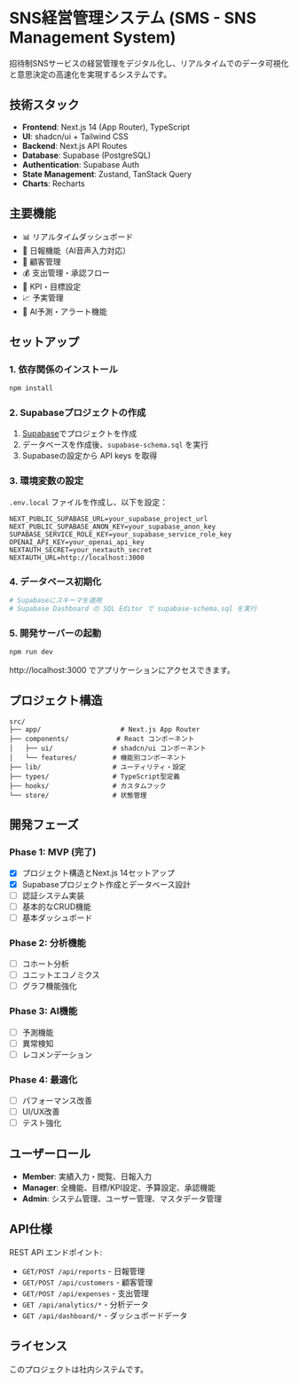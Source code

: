 # SNS経営管理システム (SMS - SNS Management System)

招待制SNSサービスの経営管理をデジタル化し、リアルタイムでのデータ可視化と意思決定の高速化を実現するシステムです。

## 技術スタック

- **Frontend**: Next.js 14 (App Router), TypeScript
- **UI**: shadcn/ui + Tailwind CSS
- **Backend**: Next.js API Routes
- **Database**: Supabase (PostgreSQL)
- **Authentication**: Supabase Auth
- **State Management**: Zustand, TanStack Query
- **Charts**: Recharts

## 主要機能

- 📊 リアルタイムダッシュボード
- 📝 日報機能（AI音声入力対応）
- 👥 顧客管理
- 💰 支出管理・承認フロー
- 🎯 KPI・目標設定
- 📈 予実管理
- 🔮 AI予測・アラート機能

## セットアップ

### 1. 依存関係のインストール

```bash
npm install
```

### 2. Supabaseプロジェクトの作成

1. [Supabase](https://supabase.com)でプロジェクトを作成
2. データベースを作成後、`supabase-schema.sql` を実行
3. Supabaseの設定から API keys を取得

### 3. 環境変数の設定

`.env.local` ファイルを作成し、以下を設定：

```env
NEXT_PUBLIC_SUPABASE_URL=your_supabase_project_url
NEXT_PUBLIC_SUPABASE_ANON_KEY=your_supabase_anon_key
SUPABASE_SERVICE_ROLE_KEY=your_supabase_service_role_key
OPENAI_API_KEY=your_openai_api_key
NEXTAUTH_SECRET=your_nextauth_secret
NEXTAUTH_URL=http://localhost:3000
```

### 4. データベース初期化

```bash
# Supabaseにスキーマを適用
# Supabase Dashboard の SQL Editor で supabase-schema.sql を実行
```

### 5. 開発サーバーの起動

```bash
npm run dev
```

http://localhost:3000 でアプリケーションにアクセスできます。

## プロジェクト構造

```
src/
├── app/                    # Next.js App Router
├── components/            # React コンポーネント
│   ├── ui/               # shadcn/ui コンポーネント
│   └── features/         # 機能別コンポーネント
├── lib/                  # ユーティリティ・設定
├── types/                # TypeScript型定義
├── hooks/                # カスタムフック
└── store/                # 状態管理
```

## 開発フェーズ

### Phase 1: MVP (完了)
- [x] プロジェクト構造とNext.js 14セットアップ
- [x] Supabaseプロジェクト作成とデータベース設計
- [ ] 認証システム実装
- [ ] 基本的なCRUD機能
- [ ] 基本ダッシュボード

### Phase 2: 分析機能
- [ ] コホート分析
- [ ] ユニットエコノミクス
- [ ] グラフ機能強化

### Phase 3: AI機能
- [ ] 予測機能
- [ ] 異常検知
- [ ] レコメンデーション

### Phase 4: 最適化
- [ ] パフォーマンス改善
- [ ] UI/UX改善
- [ ] テスト強化

## ユーザーロール

- **Member**: 実績入力・閲覧、日報入力
- **Manager**: 全機能、目標/KPI設定、予算設定、承認機能
- **Admin**: システム管理、ユーザー管理、マスタデータ管理

## API仕様

REST API エンドポイント:

- `GET/POST /api/reports` - 日報管理
- `GET/POST /api/customers` - 顧客管理
- `GET/POST /api/expenses` - 支出管理
- `GET /api/analytics/*` - 分析データ
- `GET /api/dashboard/*` - ダッシュボードデータ

## ライセンス

このプロジェクトは社内システムです。
